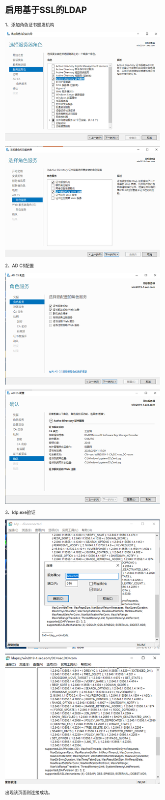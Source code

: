 # 启用基于SSL的LDAP
1、添加角色证书颁发机构

![](../images/8a15342d4f3b798c5eb166c0c070a760.png)

![](../images/0eed6a575255d37401b16b92d592ceb6.png)

2、AD CS配置

![](../images/38b7b63ac75bf6a84c970ec40ecf4f5d.png)

![](../images/ff2291fe9e0c8fda02fc5c6e7b90d822.png)

3、ldp.exe验证

![](../images/fb798caddf160d9042372ad407b08208.png)

![](../images/75b3135d3e0714d0d8be340c8b3c1ab0.png)

出现该页面则连接成功。